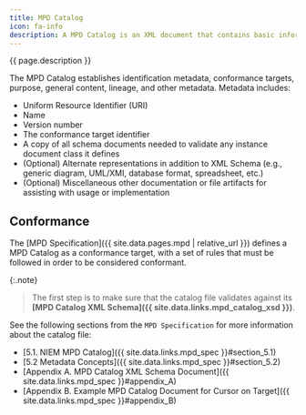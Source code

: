 ```yaml
---
title: MPD Catalog
icon: fa-info
description: A MPD Catalog is an XML document that contains basic information about the package (name, description, purpose, etc.) and a listing of the package's key artifacts.  It is a required artifact in an IEPD.
---
```


{{ page.description }}

The MPD Catalog establishes identification metadata, conformance targets, purpose, general content, lineage, and other metadata. Metadata includes:

- Uniform Resource Identifier (URI)
- Name
- Version number
- The conformance target identifier
- A copy of all schema documents needed to validate any instance document class it defines
- (Optional) Alternate representations in addition to XML Schema (e.g., generic diagram, UML/XMI, database format, spreadsheet, etc.)
- (Optional) Miscellaneous other documentation or file artifacts for assisting with usage or implementation

## Conformance

The [MPD Specification]({{ site.data.pages.mpd | relative_url }}) defines a MPD Catalog as a conformance target, with a set of rules that must be followed in order to be considered conformant.

{:.note}
> The first step is to make sure that the catalog file validates against its **[MPD Catalog XML Schema]({{ site.data.links.mpd_catalog_xsd }})**.

See the following sections from the `MPD Specification` for more information about the catalog file:

- [5.1. NIEM MPD Catalog]({{ site.data.links.mpd_spec }}#section_5.1)
- [5.2 Metadata Concepts]({{ site.data.links.mpd_spec }}#section_5.2)
- [Appendix A. MPD Catalog XML Schema Document]({{ site.data.links.mpd_spec }}#appendix_A)
- [Appendix B. Example MPD Catalog Document for Cursor on Target]({{ site.data.links.mpd_spec }}#appendix_B)
